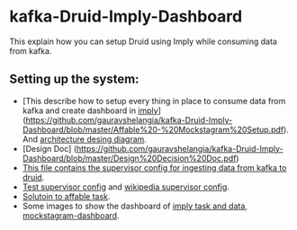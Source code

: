 # kafka-Druid-Imply-Dashboard
This explain how you can setup Druid using Imply while consuming data from kafka.
## Setting up the system:
* [This describe how to setup every thing in place to consume data from kafka and create dashboard in [imply](imply.io)] (https://github.com/gauravshelangia/kafka-Druid-Imply-Dashboard/blob/master/Affable%20-%20Mockstagram%20Setup.pdf). And [architecture desing diagram](architect_design_mockstagram.png). 
* [Design Doc] (https://github.com/gauravshelangia/kafka-Druid-Imply-Dashboard/blob/master/Design%20Decision%20Doc.pdf)
* [This file contains the supervisor config for ingesting data from kafka to druid](mockstagram_supervisor_spec.json).
* [Test supervisor config](mockstagram_supervisor_spec_test.json) and [wikipedia supervisor config](wikipedia-kafka-supervisor.json).
* [Solutoin to affable task](https://github.com/gauravshelangia/kafka-Druid-Imply-Dashboard/blob/master/Solution%20MockStagram%20Affable.pdf).
* Some images to show the dashboard of [imply task and data](dataset-imply.png), [mockstagram-dashboard](dashboard-mockstagram.png). 
